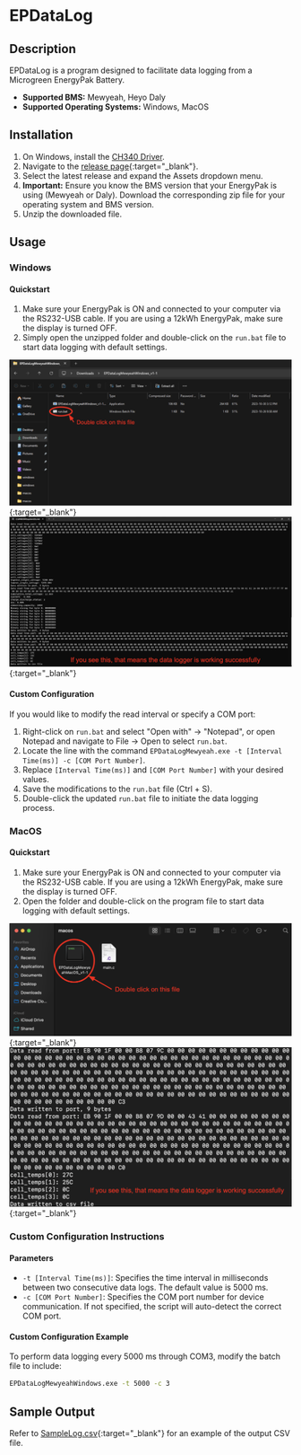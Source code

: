 # EPDataLog

## Description

EPDataLog is a program designed to facilitate data logging from a Microgreen EnergyPak Battery.
- **Supported BMS:** Mewyeah, Heyo Daly
- **Supported Operating Systems:** Windows, MacOS

## Installation

1. On Windows, install the <a href="https://www.wch-ic.com/downloads/CH341SER_ZIP.html" target="_blank">CH340 Driver</a>. 
2. Navigate to the [release page](https://github.com/MicrogreenSolarCorp/EPDataLog/releases){:target="_blank"}.
3. Select the latest release and expand the Assets dropdown menu.
4. **Important:** Ensure you know the BMS version that your EnergyPak is using (Mewyeah or Daly). Download the corresponding zip file for your operating system and BMS version.
5. Unzip the downloaded file.

## Usage

### Windows

#### Quickstart
1. Make sure your EnergyPak is ON and connected to your computer via the RS232-USB cable. If you are using a 12kWh EnergyPak, make sure the display is turned OFF.
2. Simply open the unzipped folder and double-click on the `run.bat` file to start data logging with default settings.

![windowsRun](https://github.com/MicrogreenSolarCorp/EPDataLog/blob/main/assetsForReadme/windowsRun.png){:target="_blank"}
![windowsRunSuccess](https://github.com/MicrogreenSolarCorp/EPDataLog/blob/main/assetsForReadme/windowsRunSuccess.png){:target="_blank"}

#### Custom Configuration
If you would like to modify the read interval or specify a COM port:
1. Right-click on `run.bat` and select "Open with" → "Notepad", or open Notepad and navigate to File → Open to select `run.bat`.
2. Locate the line with the command `EPDataLogMewyeah.exe -t [Interval Time(ms)] -c [COM Port Number]`.
3. Replace `[Interval Time(ms)]` and `[COM Port Number]` with your desired values.
4. Save the modifications to the `run.bat` file (Ctrl + S).
5. Double-click the updated `run.bat` file to initiate the data logging process.

### MacOS

#### Quickstart
1. Make sure your EnergyPak is ON and connected to your computer via the RS232-USB cable. If you are using a 12kWh EnergyPak, make sure the display is turned OFF.
2. Open the folder and double-click on the program file to start data logging with default settings.

![macosRun](https://github.com/MicrogreenSolarCorp/EPDataLog/blob/main/assetsForReadme/macosRun.png){:target="_blank"}
![macosRunSuccess](https://github.com/MicrogreenSolarCorp/EPDataLog/blob/main/assetsForReadme/macosRunSuccess.png){:target="_blank"}

### Custom Configuration Instructions

#### Parameters
- `-t [Interval Time(ms)]`: Specifies the time interval in milliseconds between two consecutive data logs. The default value is 5000 ms.
- `-c [COM Port Number]`: Specifies the COM port number for device communication. If not specified, the script will auto-detect the correct COM port.

#### Custom Configuration Example
To perform data logging every 5000 ms through COM3, modify the batch file to include:
```bash
EPDataLogMewyeahWindows.exe -t 5000 -c 3
```

## Sample Output
Refer to [SampleLog.csv](https://github.com/MicrogreenSolarCorp/EPDataLog/blob/main/SampleLog.csv){:target="_blank"} for an example of the output CSV file.

